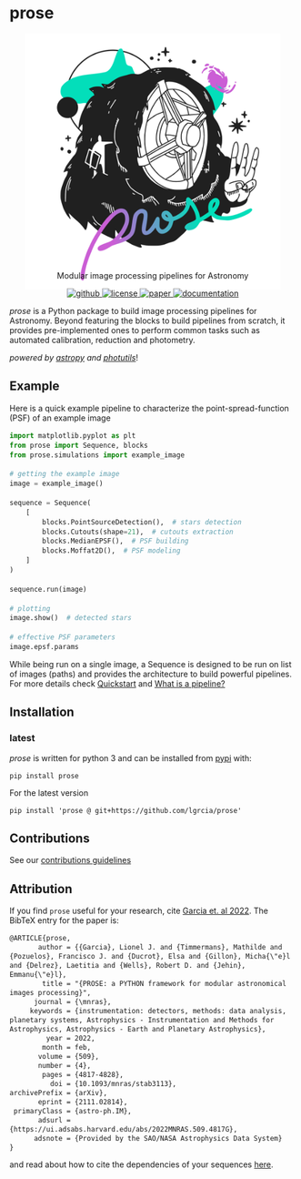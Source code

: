 # prose

<p align="center" style="margin-bottom:-50px">
    <img src="docs/_static/prose3.png" width="450">
</p>

<p align="center">
  Modular image processing pipelines for Astronomy
  <br>
  <p align="center">
    <a href="https://github.com/lgrcia/prose">
      <img src="https://img.shields.io/badge/github-lgrcia/prose-03A487.svg?style=flat" alt="github"/>
    </a>
    <a href="LICENCE">
      <img src="https://img.shields.io/badge/license-MIT-lightgray.svg?style=flat" alt="license"/>
    </a>
    <a href="https://arxiv.org/abs/2111.02814">
      <img src="https://img.shields.io/badge/paper-B166A9.svg?style=flat" alt="paper"/>
    </a>
    <a href="https://prose.readthedocs.io/en/3.0.0">
      <img src="https://img.shields.io/badge/documentation-black.svg?style=flat" alt="documentation"/>
    </a>
  </p>
</p>

 *prose* is a Python package to build image processing pipelines for Astronomy. Beyond featuring the blocks to build pipelines from scratch, it provides pre-implemented ones to perform common tasks such as automated calibration, reduction and photometry.

*powered by [astropy](https://www.astropy.org/) and [photutils](https://photutils.readthedocs.io)*!

## Example

Here is a quick example pipeline to characterize the point-spread-function (PSF) of an example image


```python
import matplotlib.pyplot as plt
from prose import Sequence, blocks
from prose.simulations import example_image

# getting the example image
image = example_image()

sequence = Sequence(
    [
        blocks.PointSourceDetection(),  # stars detection
        blocks.Cutouts(shape=21),  # cutouts extraction
        blocks.MedianEPSF(),  # PSF building
        blocks.Moffat2D(),  # PSF modeling
    ]
)

sequence.run(image)

# plotting
image.show()  # detected stars

# effective PSF parameters
image.epsf.params
```

While being run on a single image, a Sequence is designed to be run on list of images (paths) and provides the architecture to build powerful pipelines. For more details check [Quickstart](https://prose.readthedocs.io/en/latest/ipynb/quickstart.html) and [What is a pipeline?](https://prose.readthedocs.io/en/latest/ipynb/core.html)

## Installation

### latest

*prose* is written for python 3 and can be installed from [pypi](https://pypi.org/project/prose/) with:

```shell
pip install prose
```

For the latest version 

```shell
pip install 'prose @ git+https://github.com/lgrcia/prose'
```

## Contributions
See our [contributions guidelines](docs/CONTRIBUTING.md)

## Attribution

If you find `prose` useful for your research, cite [Garcia et. al 2022](https://ui.adsabs.harvard.edu/abs/2022MNRAS.509.4817G). The BibTeX entry for the paper is:
```
@ARTICLE{prose,
       author = {{Garcia}, Lionel J. and {Timmermans}, Mathilde and {Pozuelos}, Francisco J. and {Ducrot}, Elsa and {Gillon}, Micha{\"e}l and {Delrez}, Laetitia and {Wells}, Robert D. and {Jehin}, Emmanu{\"e}l},
        title = "{PROSE: a PYTHON framework for modular astronomical images processing}",
      journal = {\mnras},
     keywords = {instrumentation: detectors, methods: data analysis, planetary systems, Astrophysics - Instrumentation and Methods for Astrophysics, Astrophysics - Earth and Planetary Astrophysics},
         year = 2022,
        month = feb,
       volume = {509},
       number = {4},
        pages = {4817-4828},
          doi = {10.1093/mnras/stab3113},
archivePrefix = {arXiv},
       eprint = {2111.02814},
 primaryClass = {astro-ph.IM},
       adsurl = {https://ui.adsabs.harvard.edu/abs/2022MNRAS.509.4817G},
      adsnote = {Provided by the SAO/NASA Astrophysics Data System}
}
```

and read about how to cite the dependencies of your sequences [here](https://prose.readthedocs.io/en/latest/ipynb/acknowledgement.html).

